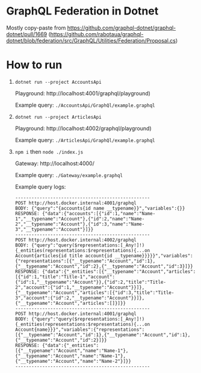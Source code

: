# GraphQL Federation in Dotnet

Mostly copy-paste from https://github.com/graphql-dotnet/graphql-dotnet/pull/1669 (https://github.com/rabotaua/graphql-dotnet/blob/federation/src/GraphQL/Utilities/Federation/Proposal.cs)

# How to run

1. `dotnet run --project AccountsApi`
    
    Playground: http://localhost:4001/graphql/playground)

    Example query: `./AccountsApi/GraphQl/example.graphql`

2. `dotnet run --project ArticlesApi`
    
    Playground: http://localhost:4002/graphql/playground)

    Example query: `./ArticlesApi/GraphQl/example.graphql`

3. `npm i` then `node ./index.js`

    Gateway: http://localhost:4000/

    Example query: `./Gateway/example.graphql`
    
    Example query logs:
    ```
    --------------------------------------------------
    POST http://host.docker.internal:4001/graphql
    BODY: {"query":"{accounts{id name __typename}}","variables":{}}
    RESPONSE: {"data":{"accounts":[{"id":1,"name":"Name-1","__typename":"Account"},{"id":2,"name":"Name-2","__typename":"Account"},{"id":3,"name":"Name-3","__typename":"Account"}]}}
    --------------------------------------------------
    POST http://host.docker.internal:4002/graphql
    BODY: {"query":"query($representations:[_Any!]!){_entities(representations:$representations){...on Account{articles{id title account{id __typename}}}}}","variables":{"representations":[{"__typename":"Account","id":1},{"__typename":"Account","id":2},{"__typename":"Account","id":3}]}}
    RESPONSE: {"data":{"_entities":[{"__typename":"Account","articles":[{"id":1,"title":"Title-1","account":{"id":1,"__typename":"Account"}},{"id":2,"title":"Title-2","account":{"id":1,"__typename":"Account"}}]},{"__typename":"Account","articles":[{"id":3,"title":"Title-3","account":{"id":2,"__typename":"Account"}}]},{"__typename":"Account","articles":[]}]}}
    --------------------------------------------------
    POST http://host.docker.internal:4001/graphql
    BODY: {"query":"query($representations:[_Any!]!){_entities(representations:$representations){...on Account{name}}}","variables":{"representations":[{"__typename":"Account","id":1},{"__typename":"Account","id":1},{"__typename":"Account","id":2}]}}
    RESPONSE: {"data":{"_entities":[{"__typename":"Account","name":"Name-1"},{"__typename":"Account","name":"Name-1"},{"__typename":"Account","name":"Name-2"}]}}
    --------------------------------------------------
    ```
